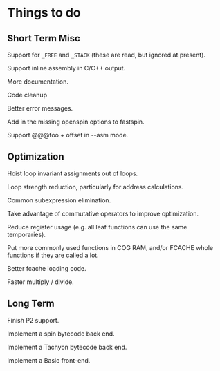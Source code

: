 Things to do
============

Short Term Misc
---------------
Support for `_FREE` and `_STACK` (these are read, but ignored at present).

Support inline assembly in C/C++ output.

More documentation.

Code cleanup

Better error messages.

Add in the missing openspin options to fastspin.

Support @@@foo + offset in --asm mode.

Optimization
------------

Hoist loop invariant assignments out of loops.

Loop strength reduction, particularly for address calculations.

Common subexpression elimination.

Take advantage of commutative operators to improve optimization.

Reduce register usage (e.g. all leaf functions can use the same temporaries).

Put more commonly used functions in COG RAM, and/or FCACHE whole functions
if they are called a lot.

Better fcache loading code.

Faster multiply / divide.

Long Term
---------

Finish P2 support.

Implement a spin bytecode back end.

Implement a Tachyon bytecode back end.

Implement a Basic front-end.
